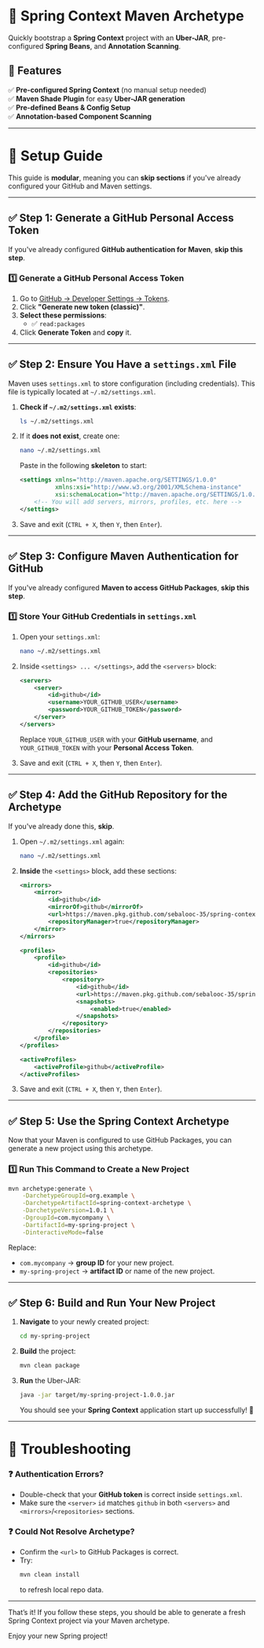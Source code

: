 # 🚀 Spring Context Maven Archetype

Quickly bootstrap a **Spring Context** project with an **Uber-JAR**, pre-configured **Spring Beans**, and **Annotation Scanning**.

## 📌 Features
✅ **Pre-configured Spring Context** (no manual setup needed)  
✅ **Maven Shade Plugin** for easy **Uber-JAR generation**  
✅ **Pre-defined Beans & Config Setup**  
✅ **Annotation-based Component Scanning**  

---

# 📖 **Setup Guide**
This guide is **modular**, meaning you can **skip sections** if you've already configured your GitHub and Maven settings.

---

## ✅ **Step 1: Generate a GitHub Personal Access Token**
If you've already configured **GitHub authentication for Maven**, **skip this step**.

### **1️⃣ Generate a GitHub Personal Access Token**
1. Go to [GitHub → Developer Settings → Tokens](https://github.com/settings/tokens).
2. Click **"Generate new token (classic)"**.
3. **Select these permissions**:
   - ✅ `read:packages`
4. Click **Generate Token** and **copy** it.

---

## ✅ **Step 2: Ensure You Have a `settings.xml` File**
Maven uses `settings.xml` to store configuration (including credentials). This file is typically located at `~/.m2/settings.xml`.

1. **Check if `~/.m2/settings.xml` exists**:

   ```sh
   ls ~/.m2/settings.xml
   ```
2. If it **does not exist**, create one:
   ```sh
   nano ~/.m2/settings.xml
   ```
   Paste in the following **skeleton** to start:
   ```xml
   <settings xmlns="http://maven.apache.org/SETTINGS/1.0.0"
             xmlns:xsi="http://www.w3.org/2001/XMLSchema-instance"
             xsi:schemaLocation="http://maven.apache.org/SETTINGS/1.0.0 http://maven.apache.org/xsd/settings-1.0.0.xsd">
       <!-- You will add servers, mirrors, profiles, etc. here -->
   </settings>
   ```
3. Save and exit (`CTRL + X`, then `Y`, then `Enter`).

---

## ✅ **Step 3: Configure Maven Authentication for GitHub**
If you've already configured **Maven to access GitHub Packages**, **skip this step**.

### **1️⃣ Store Your GitHub Credentials in `settings.xml`**
1. Open your `settings.xml`:
   ```sh
   nano ~/.m2/settings.xml
   ```
2. Inside `<settings> ... </settings>`, add the `<servers>` block:
   ```xml
   <servers>
       <server>
           <id>github</id>
           <username>YOUR_GITHUB_USER</username>
           <password>YOUR_GITHUB_TOKEN</password>
       </server>
   </servers>
   ```
   Replace `YOUR_GITHUB_USER` with your **GitHub username**, and `YOUR_GITHUB_TOKEN` with your **Personal Access Token**.

3. Save and exit (`CTRL + X`, then `Y`, then `Enter`).



---

## ✅ **Step 4: Add the GitHub Repository for the Archetype**
If you've already done this, **skip**.

1. Open `~/.m2/settings.xml` again:

   ```sh
   nano ~/.m2/settings.xml
   ```
2. **Inside** the `<settings>` block, add these sections:
   ```xml
   <mirrors>
       <mirror>
           <id>github</id>
           <mirrorOf>github</mirrorOf>
           <url>https://maven.pkg.github.com/sebalooc-35/spring-context-archetype</url>
           <repositoryManager>true</repositoryManager>
       </mirror>
   </mirrors>

   <profiles>
       <profile>
           <id>github</id>
           <repositories>
               <repository>
                   <id>github</id>
                   <url>https://maven.pkg.github.com/sebalooc-35/spring-context-archetype</url>
                   <snapshots>
                       <enabled>true</enabled>
                   </snapshots>
               </repository>
           </repositories>
       </profile>
   </profiles>

   <activeProfiles>
       <activeProfile>github</activeProfile>
   </activeProfiles>
   ```
3. Save and exit (`CTRL + X`, then `Y`, then `Enter`).

---

## ✅ **Step 5: Use the Spring Context Archetype**
Now that your Maven is configured to use GitHub Packages, you can generate a new project using this archetype.

### **1️⃣ Run This Command to Create a New Project**
```sh
mvn archetype:generate \
    -DarchetypeGroupId=org.example \
    -DarchetypeArtifactId=spring-context-archetype \
    -DarchetypeVersion=1.0.1 \
    -DgroupId=com.mycompany \
    -DartifactId=my-spring-project \
    -DinteractiveMode=false
```
Replace:
- `com.mycompany` → **group ID** for your new project.
- `my-spring-project` → **artifact ID** or name of the new project.

---

## ✅ **Step 6: Build and Run Your New Project**
1. **Navigate** to your newly created project:
   ```sh
   cd my-spring-project
   ```
2. **Build** the project:
   ```sh
   mvn clean package
   ```
3. **Run** the Uber-JAR:
   ```sh
   java -jar target/my-spring-project-1.0.0.jar
   ```
   You should see your **Spring Context** application start up successfully! 🎉

---

# **📌 Troubleshooting**
### ❓ **Authentication Errors?**
- Double-check that your **GitHub token** is correct inside `settings.xml`.
- Make sure the `<server>` `id` matches `github` in both `<servers>` and `<mirrors>`/`<repositories>` sections.

### ❓ **Could Not Resolve Archetype?**
- Confirm the `<url>` to GitHub Packages is correct.
- Try:
  ```sh
  mvn clean install
  ```
  to refresh local repo data.

---
That’s it! If you follow these steps, you should be able to generate a fresh Spring Context project via your Maven archetype.

Enjoy your new Spring project!